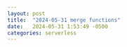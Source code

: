 ```yaml
---
layout: post
title:  "2024-05-31 merge functions"
date:   2024-05-31 1:53:49 -0500
categories: serverless
---
```

